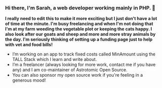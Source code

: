### Hi there, I'm Sarah, a web developer working mainly in PHP. 👋

<!--
**SarahSibert/SarahSibert** is a ✨ _special_ ✨ repository because its `README.md` (this file) appears on your GitHub profile.
-->

**I really need to edit this to make it more exciting but I just don't have a lot of time at the minute.  I'm busy freelancing and when I'm not doing that I'm at my farm weeding the vegetable plot or keeping the cats happy. I also look after our goats and sheep and more and more stray animals by the day. I'm seriously thinking of setting up a funding page just to help with vet and food bills!**


- I’m working on an app to track fixed costs called MinAmount using the TALL Stack which I learn and write about.
- I’m a freelancer (always looking for more work, contact me if you have any) and I am co-maintainer of Astrotomic Open Source.
- You can also sponsor my open source work if you're feeling in a generous mood!
